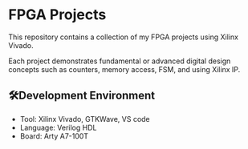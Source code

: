 # FPGA Projects 

This repository contains a collection of my FPGA projects using Xilinx Vivado. 

Each project demonstrates fundamental or advanced digital design concepts such as counters, memory access, FSM, and using Xilinx IP.

## 🛠Development Environment
- Tool: Xilinx Vivado, GTKWave, VS code
- Language: Verilog HDL
- Board: Arty A7-100T
